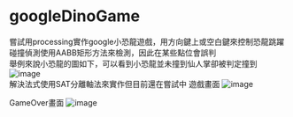 # googleDinoGame
嘗試用processing實作google小恐龍遊戲，用方向鍵上或空白鍵來控制恐龍跳躍  
碰撞偵測使用AABB矩形方法來檢測，因此在某些點位會誤判  
舉例來說小恐龍的圖如下，可以看到小恐龍並未撞到仙人掌卻被判定撞到
<br>
![image](https://user-images.githubusercontent.com/57993994/163662859-0d67d4ae-c99d-4a3e-bb21-6a56752b5355.png)
<br>
解決法式使用SAT分離軸法來實作但目前還在嘗試中
遊戲畫面
![image](https://user-images.githubusercontent.com/57993994/163662652-917a89b5-63c5-40d8-975d-bc9f6ff1b095.png)

GameOver畫面
![image](https://user-images.githubusercontent.com/57993994/163662630-c9456721-b3d6-4565-a527-c8d8c961405c.png)
